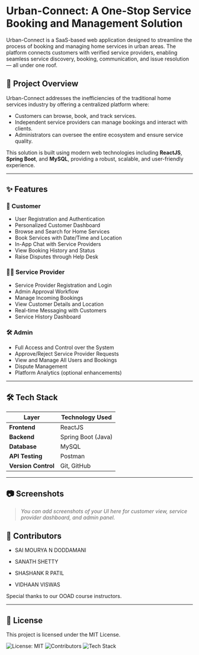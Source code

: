 # Urban-Connect: A One-Stop Service Booking and Management Solution

Urban-Connect is a SaaS-based web application designed to streamline the process of booking and managing home services in urban areas. The platform connects customers with verified service providers, enabling seamless service discovery, booking, communication, and issue resolution — all under one roof.

## 🚀 Project Overview

Urban-Connect addresses the inefficiencies of the traditional home services industry by offering a centralized platform where:

- Customers can browse, book, and track services.
- Independent service providers can manage bookings and interact with clients.
- Administrators can oversee the entire ecosystem and ensure service quality.

This solution is built using modern web technologies including **ReactJS**, **Spring Boot**, and **MySQL**, providing a robust, scalable, and user-friendly experience.

---

## ✨ Features

### 👤 Customer
- User Registration and Authentication
- Personalized Customer Dashboard
- Browse and Search for Home Services
- Book Services with Date/Time and Location
- In-App Chat with Service Providers
- View Booking History and Status
- Raise Disputes through Help Desk

### 🧑‍🔧 Service Provider
- Service Provider Registration and Login
- Admin Approval Workflow
- Manage Incoming Bookings
- View Customer Details and Location
- Real-time Messaging with Customers
- Service History Dashboard

### 🛠️ Admin
- Full Access and Control over the System
- Approve/Reject Service Provider Requests
- View and Manage All Users and Bookings
- Dispute Management
- Platform Analytics (optional enhancements)

---

## 🛠️ Tech Stack

| Layer         | Technology Used          |
|---------------|--------------------------|
| **Frontend**  | ReactJS                  |
| **Backend**   | Spring Boot (Java)       |
| **Database**  | MySQL                    |
| **API Testing** | Postman                |
| **Version Control** | Git, GitHub         |

---

## 📷 Screenshots

> *You can add screenshots of your UI here for customer view, service provider dashboard, and admin panel.*


## 👥 Contributors

- SAI MOURYA N DODDAMANI

- SANATH SHETTY

- SHASHANK R PATIL

- VIDHAAN VISWAS

Special thanks to our OOAD course instructors.

----

## 📜 License
This project is licensed under the MIT License.

![License: MIT](https://img.shields.io/badge/License-MIT-green.svg)
![Contributors](https://img.shields.io/badge/Contributors-4-blue)
![Tech Stack](https://img.shields.io/badge/Tech-ReactJS%20%7C%20SpringBoot%20%7C%20MySQL-yellow)
